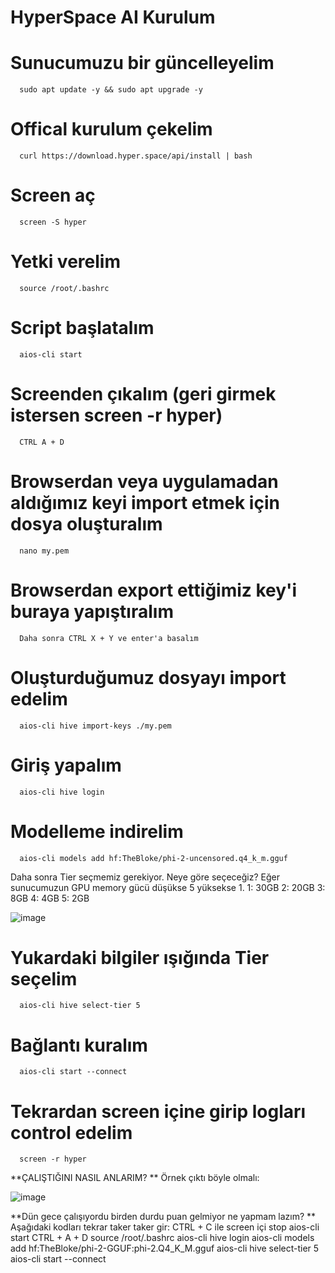 # HyperSpace AI Kurulum

# Sunucumuzu bir güncelleyelim
      sudo apt update -y && sudo apt upgrade -y

# Offical kurulum çekelim
      curl https://download.hyper.space/api/install | bash

#  Screen aç 
      screen -S hyper

# Yetki verelim
      source /root/.bashrc

# Script başlatalım
      aios-cli start

#  Screenden çıkalım (geri girmek istersen screen -r hyper)
      CTRL A + D 

#  Browserdan veya uygulamadan aldığımız keyi import etmek için dosya oluşturalım
      nano my.pem

#  Browserdan export ettiğimiz key'i buraya yapıştıralım
      Daha sonra CTRL X + Y ve enter'a basalım

#  Oluşturduğumuz dosyayı import edelim
      aios-cli hive import-keys ./my.pem

#  Giriş yapalım
      aios-cli hive login

#  Modelleme indirelim
      aios-cli models add hf:TheBloke/phi-2-uncensored.q4_k_m.gguf


Daha sonra Tier seçmemiz gerekiyor. Neye göre seçeceğiz? Eğer sunucumuzun GPU memory gücü düşükse 5 yüksekse 1.
1: 30GB
2: 20GB 
3: 8GB 
4: 4GB
5: 2GB

![image](https://github.com/user-attachments/assets/5d042ee5-d886-4c45-b693-2be7310c9ae8)


#  Yukardaki bilgiler ışığında Tier seçelim
      aios-cli hive select-tier 5

#  Bağlantı kuralım
      aios-cli start --connect

#  Tekrardan screen içine girip logları control edelim
      screen -r hyper



**ÇALIŞTIĞINI NASIL ANLARIM?
**
Örnek çıktı böyle olmalı:

![image](https://github.com/user-attachments/assets/37795aba-27f2-4e93-a228-af97a690932c)



**Dün gece çalışıyordu birden durdu puan gelmiyor ne yapmam lazım?
**
Aşağıdaki kodları tekrar taker taker gir:
CTRL + C ile screen içi stop
aios-cli start
CTRL + A + D
source /root/.bashrc
aios-cli hive login
aios-cli models add hf:TheBloke/phi-2-GGUF:phi-2.Q4_K_M.gguf
aios-cli hive select-tier 5
aios-cli start --connect
